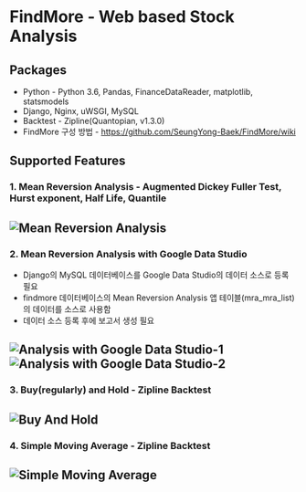 # FindMore - Web based Stock Analysis

## Packages
* Python - Python 3.6, Pandas, FinanceDataReader, matplotlib, statsmodels
* Django, Nginx, uWSGI, MySQL
* Backtest - Zipline(Quantopian, v1.3.0)
* FindMore 구성 방법 - https://github.com/SeungYong-Baek/FindMore/wiki

## Supported Features

### 1. Mean Reversion Analysis - Augmented Dickey Fuller Test, Hurst exponent, Half Life, Quantile

![Mean Reversion Analysis](/mra/MRA.png)
------------------------------------------------

### 2. Mean Reversion Analysis with Google Data Studio

* Django의 MySQL 데이터베이스를 Google Data Studio의 데이터 소스로 등록 필요
* findmore 데이터베이스의 Mean Reversion Analysis 앱 테이블(mra_mra_list)의 데이터를 소스로 사용함
* 데이터 소스 등록 후에 보고서 생성 필요

![Analysis with Google Data Studio-1](/mra/MRA_GOOGLE_DS-1.png)
![Analysis with Google Data Studio-2](/mra/MRA_GOOGLE_DS-2.png)
------------------------------------------------

### 3. Buy(regularly) and Hold - Zipline Backtest

![Buy And Hold](/bah/BAH.png)
------------------------------------------------

### 4. Simple Moving Average - Zipline Backtest

![Simple Moving Average](/sma/SMA.png)
------------------------------------------------
